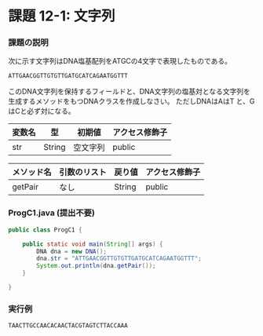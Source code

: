 # 課題 12-1: 文字列

### 課題の説明
次に示す文字列はDNA塩基配列をATGCの4文字で表現したものである。

`ATTGAACGGTTGTGTTGATGCATCAGAATGGTTT`

このDNA文字列を保持するフィールドと、DNA文字列の塩基対となる文字列を生成するメソッドをもつDNAクラスを作成しなさい。
ただしDNAはAはT と、GはCと必ず対になる。

| 変数名 | 型 | 初期値  | アクセス修飾子 |
|-----|-----|------|-----------------|
| str | String | 空文字列 | public  | 

| メソッド名 | 引数のリスト | 戻り値  | アクセス修飾子 |
|-------|---------|------|--------|
| getPair   | なし  | String | public | 

### ProgC1.java (提出不要)
```java
public class ProgC1 {

    public static void main(String[] args) {
        DNA dna = new DNA();
        dna.str = "ATTGAACGGTTGTGTTGATGCATCAGAATGGTTT";
        System.out.println(dna.getPair());
    }

}
```

### 実行例
```
TAACTTGCCAACACAACTACGTAGTCTTACCAAA
```